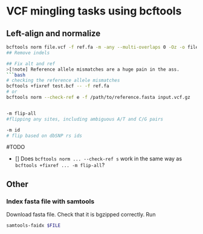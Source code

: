 # VCF mingling tasks using bcftools
## Left-align and normalize 
```bash
bcftools norm file.vcf -f ref.fa -m -any --multi-overlaps 0 -Oz -o file.norm.vcf.gz
## Remove indels

## Fix alt and ref
>[!note] Reference allele mismatches are a huge pain in the ass. 
```bash
# checking the reference allele mismatches
bcftools +fixref test.bcf -- -f ref.fa
# or 
bcftools norm --check-ref e -f /path/to/reference.fasta input.vcf.gz


-m flip-all
#flipping any sites, including ambiguous A/T and C/G pairs

-m id
# flip based on dbSNP rs ids
```
#TODO
- [] Does `bcftools norm ... --check-ref s` work in the same way as `bcftools +fixref ... -m flip-all`?


## Other 
### Index fasta file with samtools
Download fasta file. Check that it is bgzipped correctly. Run
```bash
samtools-faidx $FILE
```
